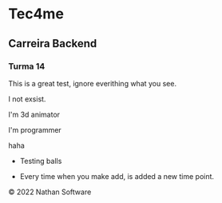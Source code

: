 # Tec4me
## Carreira Backend
### Turma 14

This is a great test, ignore everithing what you see.

I not exsist.

I'm 3d animator

I'm programmer

haha

- Testing balls

- Every time when you make add, is added a new time point.


© 2022 Nathan Software